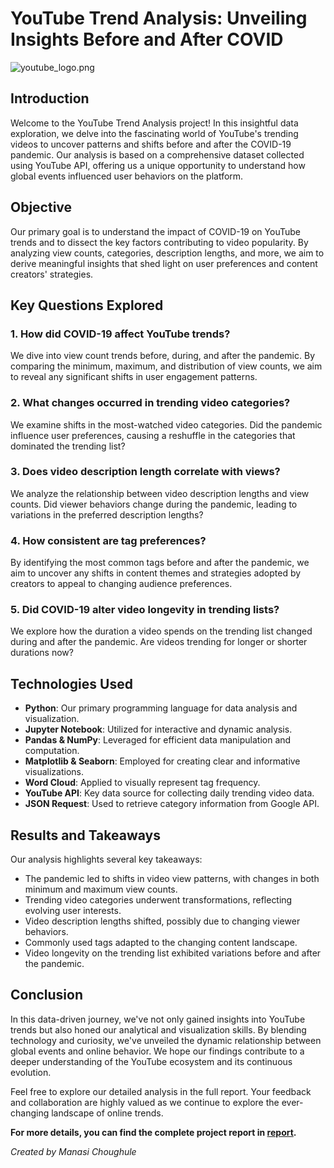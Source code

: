 # YouTube Trend Analysis: Unveiling Insights Before and After COVID

![youtube_logo.png](https://i.ytimg.com/vi/GZmGmkOJ9ME/maxresdefault.jpg)

## Introduction

Welcome to the YouTube Trend Analysis project! In this insightful data exploration, we delve into the fascinating world of YouTube's trending videos to uncover patterns and shifts before and after the COVID-19 pandemic. Our analysis is based on a comprehensive dataset collected using YouTube API, offering us a unique opportunity to understand how global events influenced user behaviors on the platform.

## Objective

Our primary goal is to understand the impact of COVID-19 on YouTube trends and to dissect the key factors contributing to video popularity. By analyzing view counts, categories, description lengths, and more, we aim to derive meaningful insights that shed light on user preferences and content creators' strategies.

## Key Questions Explored

### 1. How did COVID-19 affect YouTube trends?

We dive into view count trends before, during, and after the pandemic. By comparing the minimum, maximum, and distribution of view counts, we aim to reveal any significant shifts in user engagement patterns.

### 2. What changes occurred in trending video categories?

We examine shifts in the most-watched video categories. Did the pandemic influence user preferences, causing a reshuffle in the categories that dominated the trending list?

### 3. Does video description length correlate with views?

We analyze the relationship between video description lengths and view counts. Did viewer behaviors change during the pandemic, leading to variations in the preferred description lengths?

### 4. How consistent are tag preferences?

By identifying the most common tags before and after the pandemic, we aim to uncover any shifts in content themes and strategies adopted by creators to appeal to changing audience preferences.

### 5. Did COVID-19 alter video longevity in trending lists?

We explore how the duration a video spends on the trending list changed during and after the pandemic. Are videos trending for longer or shorter durations now?

## Technologies Used

- **Python**: Our primary programming language for data analysis and visualization.
- **Jupyter Notebook**: Utilized for interactive and dynamic analysis.
- **Pandas & NumPy**: Leveraged for efficient data manipulation and computation.
- **Matplotlib & Seaborn**: Employed for creating clear and informative visualizations.
- **Word Cloud**: Applied to visually represent tag frequency.
- **YouTube API**: Key data source for collecting daily trending video data.
- **JSON Request**: Used to retrieve category information from Google API.

## Results and Takeaways

Our analysis highlights several key takeaways:

- The pandemic led to shifts in video view patterns, with changes in both minimum and maximum view counts.
- Trending video categories underwent transformations, reflecting evolving user interests.
- Video description lengths shifted, possibly due to changing viewer behaviors.
- Commonly used tags adapted to the changing content landscape.
- Video longevity on the trending list exhibited variations before and after the pandemic.

## Conclusion

In this data-driven journey, we've not only gained insights into YouTube trends but also honed our analytical and visualization skills. By blending technology and curiosity, we've unveiled the dynamic relationship between global events and online behavior. We hope our findings contribute to a deeper understanding of the YouTube ecosystem and its continuous evolution.

Feel free to explore our detailed analysis in the full report. Your feedback and collaboration are highly valued as we continue to explore the ever-changing landscape of online trends.

**For more details, you can find the complete project report in [report]([https://github.com/manasiChoughule/YouTube-Trend-Analysis](https://github.com/manasiChoughule/DataScienceProjects/blob/main/Recognizing%20Covid-19%20Impact%20on%20YouTube%20Trending%20Video/Report.pdf)https://github.com/manasiChoughule/DataScienceProjects/blob/main/Recognizing%20Covid-19%20Impact%20on%20YouTube%20Trending%20Video/Report.pdf).**

*Created by Manasi Choughule*
